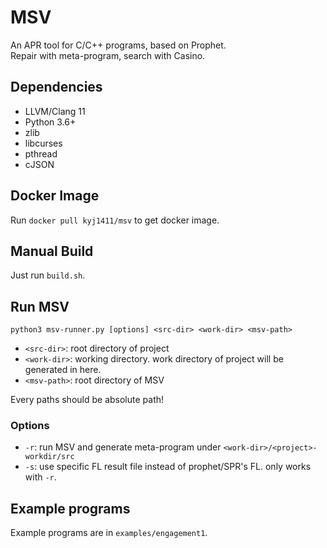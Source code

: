 # MSV
An APR tool for C/C++ programs, based on Prophet.\
Repair with meta-program, search with Casino.

## Dependencies
* LLVM/Clang 11
* Python 3.6+
* zlib
* libcurses
* pthread
* cJSON

## Docker Image
Run `docker pull kyj1411/msv` to get docker image.

## Manual Build
Just run `build.sh`.

## Run MSV
`python3 msv-runner.py [options] <src-dir> <work-dir> <msv-path>`

* `<src-dir>`: root directory of project
* `<work-dir>`: working directory. work directory of project will be generated in here.
* `<msv-path>`: root directory of MSV

Every paths should be absolute path!

### Options
* `-r`: run MSV and generate meta-program under `<work-dir>/<project>-workdir/src`
* `-s`: use specific FL result file instead of prophet/SPR's FL. only works with `-r`.

## Example programs
Example programs are in `examples/engagement1`.

